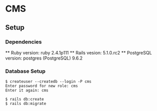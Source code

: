 # CMS

## Setup

### Dependencies

  ** Ruby version: ruby 2.4.1p111
  ** Rails vesion: 5.1.0.rc2
  ** PostgreSQL version: postgres (PostgreSQL) 9.6.2

### Database Setup

```
$ createuser --createdb --login -P cms
Enter password for new role: cms
Enter it again: cms

$ rails db:create
$ rails db:migrate
```
